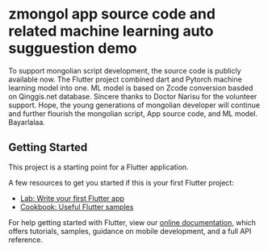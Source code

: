 # zmongol app source code and related machine learning auto sugguestion demo

To support mongolian script development, the source code is publicly available now. The Flutter project combined dart and Pytorch machine learning model into one. ML model is based on Zcode conversion basded on Qinggis.net database. 
Sincere thanks to Doctor Narisu for the volunteer support. 
Hope, the young generations of mongolian developer will continue and further flourish the mongolian script, App source code, and ML model. Bayarlalaa.  

## Getting Started

This project is a starting point for a Flutter application.

A few resources to get you started if this is your first Flutter project:

- [Lab: Write your first Flutter app](https://flutter.dev/docs/get-started/codelab)
- [Cookbook: Useful Flutter samples](https://flutter.dev/docs/cookbook)

For help getting started with Flutter, view our
[online documentation](https://flutter.dev/docs), which offers tutorials,
samples, guidance on mobile development, and a full API reference.

